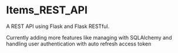 # Items_REST_API
A REST API using Flask and Flask RESTful.

Currently adding more features like managing with SQLAlchemy and handling user authentication with auto
refresh access token
